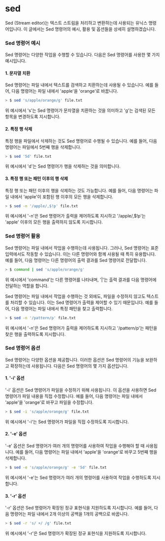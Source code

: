 # sed

Sed (Stream editor)는 텍스트 스트림을 처리하고 변환하는데 사용되는 유닉스 명령어입니다. 이 글에서는 Sed 명령어의 예시, 활용 및 옵션들을 상세히 설명하겠습니다.

### Sed 명령어 예시

Sed 명령어는 다양한 작업을 수행할 수 있습니다. 다음은 Sed 명령어를 사용한 몇 가지 예시입니다.

#### 1. 문자열 치환

Sed 명령어는 파일 내에서 텍스트를 검색하고 치환하는데 사용될 수 있습니다. 예를 들어, 다음 명령어는 파일 내에서 'apple'을 'orange'로 바꿉니다.

```bash
> $ sed 's/apple/orange/g' file.txt
```

위 예시에서 's'는 Sed 명령어가 문자열을 치환하는 것을 의미하고 'g'는 검색된 모든 항목을 변경하도록 지시합니다.

#### 2. 특정 행 삭제

특정 행을 파일에서 삭제하는 것도 Sed 명령어로 수행될 수 있습니다. 예를 들어, 다음 명령어는 파일에서 5번째 행을 삭제합니다.

```bash
> $ sed '5d' file.txt
```

위 예시에서 'd'는 Sed 명령어가 행을 삭제하는 것을 의미합니다.

#### 3. 특정 행 또는 패턴 이후의 행 삭제

특정 행 또는 패턴 이후의 행을 삭제하는 것도 가능합니다. 예를 들어, 다음 명령어는 파일 내에서 'apple'이 포함된 행 이후의 모든 행을 삭제합니다.

```bash
> $ sed -n '/apple/,$!p' file.txt
```

위 예시에서 '-n'은 Sed 명령어가 출력을 제어하도록 지시하고 '/apple/,$!p'는 'apple' 이후의 모든 행을 출력하지 않도록 지시합니다.

### Sed 명령어 활용

Sed 명령어는 파일 내에서 작업을 수행하는데 사용됩니다. 그러나, Sed 명령어는 표준 입력에서도 작동할 수 있습니다. 이는 다른 명령어와 함께 사용될 때 특히 유용합니다. 예를 들어, 다음 명령어는 다른 명령어의 출력 결과를 Sed 명령어로 전달합니다.

```bash
> $ command | sed 's/apple/orange/g'
```

위 예시에서 'command'는 다른 명령어를 나타내며, '|'는 출력 결과를 다음 명령어에 전달하는 역할을 합니다.

Sed 명령어는 파일 내에서 작업을 수행하는 것 외에도, 파일을 수정하지 않고도 텍스트를 처리할 수 있습니다. 이는 Sed 명령어가 출력을 제어할 수 있기 때문입니다. 예를 들어, 다음 명령어는 파일 내에서 특정 패턴을 찾고 출력합니다.

```bash
> $ sed -n '/pattern/p' file.txt
```

위 예시에서 '-n'은 Sed 명령어가 출력을 제어하도록 지시하고 '/pattern/p'는 패턴을 찾은 행을 출력하도록 지시합니다.

### Sed 명령어 옵션

Sed 명령어는 다양한 옵션을 제공합니다. 이러한 옵션은 Sed 명령어의 기능을 보완하고 확장하는데 사용됩니다. 다음은 Sed 명령어의 몇 가지 옵션입니다.

#### 1. '-i' 옵션

'-i' 옵션은 Sed 명령어가 파일을 수정하기 위해 사용됩니다. 이 옵션을 사용하면 Sed 명령어가 파일 내용을 직접 수정합니다. 예를 들어, 다음 명령어는 파일 내에서 'apple'을 'orange'로 바꾸고 파일을 수정합니다.

```bash
> $ sed -i 's/apple/orange/g' file.txt
```

위 예시에서 '-i'는 Sed 명령어가 파일을 직접 수정하도록 지시합니다.

#### 2. '-e' 옵션

'-e' 옵션은 Sed 명령어가 여러 개의 명령어를 사용하여 작업을 수행해야 할 때 사용됩니다. 예를 들어, 다음 명령어는 파일 내에서 'apple'을 'orange'로 바꾸고 5번째 행을 삭제합니다.

```bash
> $ sed -e 's/apple/orange/g' -e '5d' file.txt
```

위 예시에서 '-e'는 Sed 명령어가 여러 개의 명령어를 사용하여 작업을 수행하도록 지시합니다.

#### 3. '-r' 옵션

'-r' 옵션은 Sed 명령어가 확장된 정규 표현식을 지원하도록 지시합니다. 예를 들어, 다음 명령어는 파일 내에서 2개 이상의 공백을 1개의 공백으로 바꿉니다.

```bash
> $ sed -r 's/ +/ /g' file.txt
```

위 예시에서 '-r'은 Sed 명령어가 확장된 정규 표현식을 지원하도록 지시합니다.
